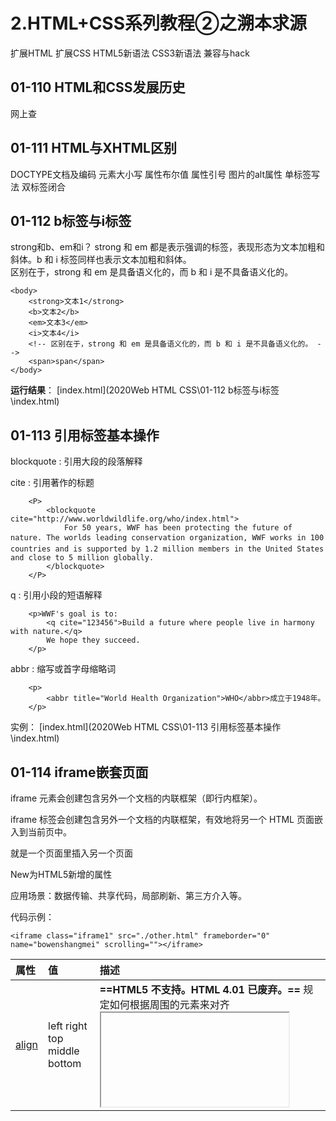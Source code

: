 # 2.HTML+CSS系列教程②之溯本求源

扩展HTML 扩展CSS HTML5新语法 CSS3新语法 兼容与hack



## 01-110 HTML和CSS发展历史

网上查



## 01-111 HTML与XHTML区别

DOCTYPE文档及编码
元素大小写 
属性布尔值
属性引号
图片的alt属性
单标签写法
双标签闭合



## 01-112 b标签与i标签

strong和b、em和i？
strong 和 em 都是表示强调的标签，表现形态为文本加粗和斜体。b 和 i 标签同样也表示文本加粗和斜体。	
区别在于，strong 和 em 是具备语义化的，而 b 和 i 是不具备语义化的。

```
<body>
    <strong>文本1</strong>
    <b>文本2</b>
    <em>文本3</em>
    <i>文本4</i>
    <!-- 区别在于，strong 和 em 是具备语义化的，而 b 和 i 是不具备语义化的。 -->
    <span>span</span>
</body>
```

**运行结果**： [index.html](2020Web HTML CSS\01-112 b标签与i标签\index.html) 





## 01-113 引用标签基本操作

blockquote  :  引用大段的段落解释

cite  :  引用著作的标题

```
    <P>
        <blockquote cite="http://www.worldwildlife.org/who/index.html">
            For 50 years, WWF has been protecting the future of nature. The worlds leading conservation organization, WWF works in 100 countries and is supported by 1.2 million members in the United States and close to 5 million globally.
        </blockquote>
    </P>
```



q  :  引用小段的短语解释

```
    <p>WWF's goal is to:
        <q cite="123456">Build a future where people live in harmony with nature.</q>
        We hope they succeed.
    </p>
```



abbr  :  缩写或首字母缩略词

```
    <p>
        <abbr title="World Health Organization">WHO</abbr>成立于1948年。
    </p>
```

实例： [index.html](2020Web HTML CSS\01-113 引用标签基本操作\index.html) 



## 01-114 iframe嵌套页面

iframe 元素会创建包含另外一个文档的内联框架（即行内框架）。

iframe 标签会创建包含另外一个文档的内联框架，有效地将另一个 HTML 页面嵌入到当前页中。 

就是一个页面里插入另一个页面

New为HTML5新增的属性	

应用场景：数据传输、共享代码，局部刷新、第三方介入等。

代码示例：

```
<iframe class="iframe1" src="./other.html" frameborder="0" name="bowenshangmei" scrolling=""></iframe>
```



| 属性                                                         | 值                                                           | 描述                                                         |
| :----------------------------------------------------------- | :----------------------------------------------------------- | :----------------------------------------------------------- |
| [align](https://www.w3cschool.cn/htmltags/att-iframe-align.html) | left right top middle bottom                                 | **==HTML5 不支持。HTML 4.01 已废弃。==** 规定如何根据周围的元素来对齐 <iframe>。 |
| [frameborder](https://www.w3cschool.cn/htmltags/att-iframe-frameborder.html) | 1 0                                                          | **==HTML5 不支持。==**规定是否显示 <iframe> 周围的边框。     |
| [height](https://www.w3cschool.cn/htmltags/att-iframe-height.html) | pixels                                                       | 规定 <iframe> 的高度。                                       |
| [longdesc](https://www.w3cschool.cn/htmltags/att-iframe-longdesc.html) | URL                                                          | **==HTML5 不支持。==**规定一个页面，该页面包含了有关 <iframe> 的较长描述。 |
| [marginheight](https://www.w3cschool.cn/htmltags/att-iframe-marginheight.html) | pixels                                                       | **==HTML5 不支持。==**规定 <iframe> 的顶部和底部的边距。     |
| [marginwidth](https://www.w3cschool.cn/htmltags/att-iframe-marginwidth.html) | pixels                                                       | **==HTML5 不支持。==**规定 <iframe> 的左侧和右侧的边距。     |
| [name](https://www.w3cschool.cn/htmltags/att-iframe-name.html) | name                                                         | 规定 <iframe> 的名称。                                       |
| [sandbox](https://www.w3cschool.cn/htmltags/att-iframe-sandbox.html)New | "" allow-forms allow-same-origin allow-scripts allow-top-navigation | 对 <iframe> 的内容定义一系列额外的限制。                     |
| [scrolling](https://www.w3cschool.cn/htmltags/att-iframe-scrolling.html) | yes no auto                                                  | **==HTML5 不支持。==**规定是否在 <iframe> 中显示滚动条。     |
| [seamless](https://www.w3cschool.cn/htmltags/att-iframe-seamless.html)New | seamless                                                     | 规定 <iframe> 看起来像是父文档中的一部分。                   |
| [src](https://www.w3cschool.cn/htmltags/att-iframe-src.html) | URL                                                          | 规定在 <iframe> 中显示的文档的 URL。                         |
| [srcdoc](https://www.w3cschool.cn/htmltags/att-iframe-srcdoc.html)New | HTML_code                                                    | 规定页面中的 HTML 内容显示在 <iframe> 中。                   |
| [width](https://www.w3cschool.cn/htmltags/att-iframe-width.html) | pixels                                                       | 规定 <iframe> 的宽度。                                       |

不设宽高，默认为300px*150px



实例： [iframe.html](2020Web HTML CSS\01-114 iframe嵌套页面\iframe.html)   [iframe1.html](2020Web HTML CSS\01-114 iframe嵌套页面\iframe1.html) 





## 01-115 br标签与wbr标签

br 标签表示换行操作，而 wbr 标签表示软换行操作。
提示：如果单词太长，或者您担心浏览器会在错误的位置换行，那么您可以使用  wbr  元素来添加 Word Break Opportunity（单词换行时机）

实例： [wbr.html](2020Web HTML CSS\01-115 br标签与wbr标签\wbr.html)  动一动浏览器宽度看看每段文本的不同之处





## 01-116 pre标签与code标签

**pre** 元素可定义预格式化的文本。被包围在 pre 元素中的文本通常会保留空格和换行符。而文本也会呈现为等宽字体。针对网页中的程序代码的显示效果。

**注意：**pre 元素是块级元素，但是只能包含文本或行内元素，任何块级元素（常见为可以导致段落断开的标签：例如title、p 和address 标签）都不能位于 pre 元素中。

在 HTML 4.01 中，"width" 属性已废弃，不可使用。 HTML5 不支持"width"属性。

**提示:** pre 标签的一个常见应用就是用来表示计算机的源代码。
**提示：**pre 标签与code标签结合起来使用，可以获得更加精确的语义。



**code** 标签的功能有：将文本变成等宽字体以及提示这段文本是源程序代码。一个短语标签，用来定义计算机代码文本。

**提示：**我们并不反对使用这个标签，但是如果您只是为了达到某种视觉效果而使用这个标签的话，我们建议您使用 CSS ，这样可能会取得更丰富的效果。

| 标签     | 描述                                                         |
| :------- | :----------------------------------------------------------- |
| <em>     | 呈现为被强调的文本。                                         |
| <strong> | 定义重要的文本。                                             |
| <dfn>    | 定义一个定义项目。                                           |
| <code>   | 定义计算机代码文本。                                         |
| <samp>   | 定义样本文本。                                               |
| <kbd>    | 定义键盘文本。它表示文本是从键盘上键入的。它经常用在与计算机相关的文档或手册中。 |
| <var>    | 定义变量。您可以将此标签与 <pre>及 <code> 标签配合使用。     |

```
    <p>这是一段代码</p>
    <pre>
        <code>
            &lt;!DOCTYPE html&gt;
            &lt;html lang="en">
            &lt;head>
                &lt;meta charset="UTF-8">
                &lt;meta name="viewport" content="width=device-width, initial-scale=1.0">
                &lt;title>Document&lt;/title>
                &lt;/head>
            &lt;body>
                hello world
            &lt;/body>
        </code>
    </pre>
```

**运行结果**： [index.html](2020Web HTML CSS\01-116 pre标签与code标签\index.html) 



## 01-117 map标签与area标签

 map  标签可以和 area 元素一起使用，以此来达到定义图像映射（可点击的链接区域）的目标。

标签定义及使用说明
map 标签用于客户端图像映射。图像映射指带有可点击区域的一幅图像。
map 中的 usemap 属性可引用 map  中的 id 或 name 属性（取决于浏览器），所以我们应同时向 map  添加 id 和 name 属性。
area 元素永远嵌套在 map 元素内部。area 元素可定义图像映射中的区域。
提示：要完成图像映射要用到三种标签：img 标签、map标签、area标签。

area属性：

| 属性                                                         | 值                                                           | 描述                                                         |
| :----------------------------------------------------------- | :----------------------------------------------------------- | :----------------------------------------------------------- |
| [alt](https://www.w3cschool.cn/htmltags/att-area-alt.html)   | text                                                         | 规定区域的替代文本。如果使用 href 属性，则该属性是必需的。   |
| [coords](https://www.w3cschool.cn/htmltags/att-area-coords.html) | coordinates                                                  | 规定区域的坐标。                                             |
| [href](https://www.w3cschool.cn/htmltags/att-area-href.html) | URL                                                          | 规定区域的目标 URL。                                         |
| [hreflang](https://www.w3cschool.cn/htmltags/att-area-hreflang.html)New | language_code                                                | 规定目标 URL 的语言。                                        |
| [media](https://www.w3cschool.cn/htmltags/att-area-media.html)New | media query                                                  | 规定目标 URL 是为何种媒介/设备优化的。默认：all。            |
| [nohref](https://www.w3cschool.cn/htmltags/att-area-nohref.html) | value                                                        | HTML5 不支持。 规定没有相关链接的区域。                      |
| [rel](https://www.w3cschool.cn/htmltags/att-area-rel.html)New | alternate author bookmark help license next nofollow noreferrer prefetch prev search tag | 规定当前文档与目标 URL 之间的关系。                          |
| [shape](https://www.w3cschool.cn/htmltags/att-area-shape.html) | default rect circle poly                                     | 规定区域的形状。                                             |
| [target](https://www.w3cschool.cn/htmltags/att-area-target.html) | _blank _parent _self _top framename                          | 规定在何处打开目标 URL。                                     |
| [type](https://www.w3cschool.cn/htmltags/att-area-type.html)New | MIME_type                                                    | 规定目标 URL 的 MIME 类型。 注：MIME = Multipurpose Internet Mail Extensions。 |



矩形：

```
    <img src="./img/star.jpg" alt="" usemap="#star">
    <map name="star">
        <area shape="rect" coords="175 70 380 200" href="https://www.taobao.com" alt="">
        <!-- rect为矩形 -->
    </map>
```

<a href=".\2020Web HTML CSS\01-117 map标签与area标签\rect-coords.png">矩形rect图像映射图示</a>

实例： [map area1.html](2020Web HTML CSS\01-117 map标签与area标签\map area1.html) 



正圆：

```
<img src="./img/star.jpg" alt="" usemap="#star">
    <map name="star">
        <area shape="circ" coords="300 162 100" href="https://www.taobao.com" alt="" target="_blank">
        <!-- circle为圆形 -->
    </map>
```

<a href=".\2020Web HTML CSS\01-117 map标签与area标签\circle-coords.png">正圆circle图像映射图示</a>

实例： [map area2.html](2020Web HTML CSS\01-117 map标签与area标签\map area2.html) 



多边形：

```
<img src="./img/star.jpg" alt="" usemap="#star">
    <map name="star">
        <area shape="poly" coords="176 2 210 91 304 100 232 156 256 250 176 197 97 249 120 157 45 97 141 92" href="https://www.taobao.com" alt="" target="_blank">
        <!-- poly为多边形 -->
    </map>
```

<a href=".\2020Web HTML CSS\01-117 map标签与area标签\poly-coords.png">多边形poly图像映射图示</a>

实例： [map area3.html](2020Web HTML CSS\01-117 map标签与area标签\map area3.html) 





## 01-118 embed标签与object标签

embed和object都表示能够嵌入一些多媒体，如flash动画、插件等。基本使用没有太多区别，主要是为了兼容不同的浏览器而已。包含对象，比如图像、音频、视频、Java applets、ActiveX、PDF 以及 Flash。

embed 标签是 HTML 5 中的新标签。

object 标签可以表示一个外部资源，可以将其视为一个映像、一个嵌套的浏览上下文，或者一个由插件处理的资源。

object 元素需要配合param 元素一起完成

**提示**：param标签定义用于对象的 run-time 设置。

**提示：**不要对图像使用 object 标签，请使用 img 标签代替。

```
<body>
    <embed src="./img/flash.swf" type="">
    <hr>
    <object>
        <param name="movie" value="./img/helloworld.swf">
    </object>
    <hr>
    <object data="./img/helloworld.swf" type=""></object>
</body>
```

**运行结果**： [ember object.html](2020Web HTML CSS\01-118 embed标签与object标签\ember object.html) 





## 01-119 video标签与audio标签

audio标签表示嵌入音频文件，video标签表示嵌入视频文件。默认控件是不显示的，可通过controls属性来显示控件。都属于HTML5的新标签。

为了能够支持多个备选文件的兼容支持，可以配合source标签。

| 属性                                                         | 值                 | 描述                                                        |
| :----------------------------------------------------------- | :----------------- | :---------------------------------------------------------- |
| [autoplay](https://www.w3cschool.cn/htmltags/att-audio-autoplay.html)New | autoplay           | 如果出现该属性，则音频在就绪后马上播放。                    |
| [controls](https://www.w3cschool.cn/htmltags/att-audio-controls.html)New | controls           | 如果出现该属性，则向用户显示音频控件（比如播放/暂停按钮）。 |
| [loop](https://www.w3cschool.cn/htmltags/att-audio-loop.html)New | loop               | 如果出现该属性，则每当音频结束时重新开始播放。              |
| [muted](https://www.w3cschool.cn/htmltags/att-audio-muted.html)New | muted              | 如果出现该属性，则音频输出为静音。                          |
| [preload](https://www.w3cschool.cn/htmltags/att-audio-preload.html)New | auto metadata none | 规定当网页加载时，音频是否默认被加载以及如何被加载。        |
| [src](https://www.w3cschool.cn/htmltags/att-audio-src.html)New | *URL*              | 规定音频文件的 URL。                                        |



| 属性                                                         | 值                 | 描述                                                         |
| :----------------------------------------------------------- | :----------------- | :----------------------------------------------------------- |
| [autoplay](https://www.w3cschool.cn/htmltags/att-video-autoplay.html)New | autoplay           | 如果出现该属性，则视频在就绪后马上播放。                     |
| [controls](https://www.w3cschool.cn/htmltags/att-video-controls.html)New | controls           | 如果出现该属性，则向用户显示控件，比如播放按钮。             |
| [height](https://www.w3cschool.cn/htmltags/att-video-height.html)New | *pixels*           | 设置视频播放器的高度。                                       |
| [loop](https://www.w3cschool.cn/htmltags/att-video-loop.html)New | loop               | 如果出现该属性，则当媒介文件完成播放后再次开始播放。         |
| [muted](https://www.w3cschool.cn/htmltags/att-video-muted.html)New | muted              | 如果出现该属性，视频的音频输出为静音。                       |
| [poster](https://www.w3cschool.cn/htmltags/att-video-poster.html)New | *URL*              | 规定视频正在下载时显示的图像，直到用户点击播放按钮。         |
| [preload](https://www.w3cschool.cn/htmltags/att-video-preload.html)New | auto metadata none | 如果出现该属性，则视频在页面加载时进行加载，并预备播放。如果使用 "autoplay"，则忽略该属性。 |
| [src](https://www.w3cschool.cn/htmltags/att-video-src.html)New | *URL*              | 要播放的视频的 URL。                                         |
| [width](https://www.w3cschool.cn/htmltags/att-video-width.html)New | *pixels*           | 设置视频播放器的宽度。                                       |



source标签为媒体元素（比如 video 和 audio）定义媒体资源。允许您规定两个视频/音频文件共浏览器根据它对媒体类型或者编解码器的支持进行选择。

代码示例:

```
<audio src="./img/johann_sebastian_bach_air.mp3" controls muted loop></audio>
```

```
<video src="./img/Intermission-Walk-in_512kb.mp4" controls muted>12341234</video>
```



以下为兼容性问题

```
<video controls>
        <source src="./img/Intermission-Walk-in.ogv\"></source>
</video>
```

```
    <div style="position: relative; height:250px; overflow: hidden;">
    
        <video style="min-width:100%; min-height:100%;" loop="" playsinline="true" webkit-playsinline="true" x-webkit-airplay="true" x5-video-player-fullscreen="false" x5-video-player-type="h5" id="introvideo" autoplay="">
                
                <source src="http://shimmer.neusoft.edu.cn/h/www/media/intro2016.mp4" type="video/mp4">
                
                <source src="http://shimmer.neusoft.edu.cn/h/www/media/intro2016.webm" type="video/webm">
                
        </video>
        
    </div>
```

实例： [video audio.html](2020Web HTML CSS\01-119 video标签与audio标签\video audio.html) 



## 01-120文字注解与文字方法

ruby 标签定义 ruby 注释（中文注音或字符）。
在东亚使用，显示的是东亚字符的发音。
将 ruby 标签与 rt>和 rp>标签一起使用：
ruby 元素由一个或多个需要解释/发音的字符和一个提供该信息的 rt>元素组成，还包括可选的 rp 元素，定义当浏览器不支持 "ruby" 元素时显示的内容。

```
    <ruby>
        汉 <rp>(</rp><rt>Hàn</rt><rp>)</rp>
        字 <rp>(</rp><rt>Zì</rt><rp>)</rp>
    </ruby>
    <p>以上来自w3cschool实例</p>
    <hr>
    <ruby>
        汉<rt>hàn</rt>
        字<rt>zì</rt>
    </ruby>
    <p>以上来自千锋实例</p>
```





bdo 标签可覆盖默认的文本方向。

标签定义及使用说明
bdo 指的是 bidi 覆盖（Bi-Directional Override）。
bdo 标签用来覆盖默认的文本方向。
bdo 标签必须配合 dir 属性使用。
bdo 标签有 ltr 和 rtl 两个属性值，分别表示：从左到右显示文本和从右到左显示文本。

```
    <p>该段落文字从左到右显示。</p>
    <p>
        <bdo dir="rtl">该段落文字从右到左显示。</bdo>
    </p> 
```



采用CSS：

```
        span{
            direction: rtl;
            unicode-bidi: bidi-override;
        }
        
        
     <p>
        里奥雷乌斯就是雄火龙。
        <span>里奥雷乌斯</span>就是雄火龙
    </p>
```

**运行结果**： [ruby rt与bdo.html](2020Web HTML CSS\01-120 文字注解与文字方法\ruby rt与bdo.html) 



## 01-121 link标签扩展学习

**定义和用法**
link 标签定义文档与外部资源的关系。
link 标签最常见的用途是链接样式表。

**HTML 与 XHTML 之间的差异**
在 HTML 中，<link> 标签没有结束标签。
在 XHTML 中，<link> 标签必须被正确地关闭。

代码示例：

```
<link rel="stylesheet" type="text/css" href="theme.css">	

添加网址标题栏前的小图标：
<link rel="icon" type="/image/x-icon" href="http://www.mobiletrain.org/favicon.ico">

DNS预解析：
<link rel="dns-prefetch" href="//static.360buyimg.com">
```

参考一下各大网站代码里的link标签



## 01-122 meta标签扩展学习

**定义和用法**
meta 元素可提供有关页面的元信息（meta-information），比如针对搜索引擎和更新频度的描述和关键词。
meta 标签位于文档的头部，不包含任何内容。<meta> 标签的属性定义了与文档相关联的名称/值对。

添加一些辅助信息。



代码示例：

```
<meta name="description" content="大连美团网精选大连美食餐厅,酒店预订,电影票,旅游景点,外卖订餐,大连团购信息,您可查询商家评价店铺信息。大连生活,下载美团官方APP ,吃喝玩乐1折起。">
       <meta name="keywords" content="大连美食,大连酒店,大连团购">
       <meta name="renderer" content="webkit">

       <meta http-equiv="X-UA-Compatible" content="ie=edge">
       <meta http-equiv="refresh" content="3" url="">
       <meta http-equiv="expires" content="Wed, 20 Jun 2019 22:33:00 GMT">  
```



各大网站都有meta标签，可查看了解了解



## 01-123 HTML5新语义化标签1-3

header : 页眉
footer : 页脚
main : 主体

hgroup : 标题组合

nav : 导航

代码示例：

```
    <header> <!-- 页眉 -->
        <hgroup> <!-- 标题组合 -->
            <h1>主标题</h1>
            <h2>副标题</h2>
        </hgroup>
        <nav> <!-- 导航 -->
            <ul>
                <li>首页</li>
                <li>论坛</li>
                <li>博客</li>
                <li>下载</li>
                <li>关于</li>
            </ul>
        </nav>
    </header> 
```



**注**：header、footer、main 在一个网页中只能出现一次。



article : 独立的内容
aside : 辅助信息的内容
section : 区域
figure : 描述图像或视频
figcaption : 描述图像或视频的标题部分

datalist : 选项列表
details / summary : 文档细节 / 文档标题
progress / meter : 定义进度条 / 定义度量范围
time : 定义日期或时间
mark : 带有记号的文本

```
<main> <!-- 主体 -->
	<article> <!-- 独立的内容 -->
		<section> <!-- 区域 -->
            <input type="text" list="elems">
            <datalist id="elems"> <!-- 选项列表 -->
            <option value="a"></option>
                .
                .
            <option value="f"></option>
            
            <details> <!-- 文档细节 -->
            	<summary> <!-- 文档标题 -->
                        HTML
                </summary>
                    <P>超文本标记语言</P>
                    <P>超文本标记语言</P>
            </details>
            
            <progress min="0" max="10" value="5"></progress> <!-- 定义进度条 -->
            
            <meter min="0" max="100" value="80" low="10" high="60"></meter> <!-- 定义度量范围 -->
            
            <p>
            	今天是<time title"1-1">元旦节</time>,放假啦。
            </p>
            <p>
            	今天是<mark>元旦节</mark>,放假啦。
            </p>
		</section>
		
		<section> <!-- 区域 -->
			<figure> <!-- 描述图像或视频 -->
				<img src="./img/youku.jpg" alt="">
			</figure>
        	<figcaption> <!-- 描述图像或视频的标题部分 -->
				新水果篮子❤️高甜
				<br>
				十二生肖恋上美少女！
			</figcaption>
        </section>
        
    </article>
    
    <aside> <!-- 辅助信息的内容 -->
        ...
	</aside>
</main>	
```

```
<footer>
	页脚
</footer>
```

实例： [index.html](2020Web HTML CSS\01-123 HTML5新语义化标签1-3\index.html) 



## 01-126 表格扩展学习

添加单线 : border-collapse : collapse

隐藏空单元 : empty-cells : hide

斜线分类 : border / rotate

```
        table .line{
            border-top: 50px solid tomato;
            border-left: 150px solid lightblue ;
            /* 上面两行代码为添加斜线 */
            position: relative;
            color: #fff;
        }
        table .line em{
            position: absolute;
            left: -50px;
            top: -50px;
            font-style: normal;
        }
        table .line span{
            position: absolute;
            left: -150px;
            top: -25px;
        }
        
        
<body>
	<table border="1">
        <caption>天气预报</caption>
        <colgroup>
            <col span="2" style="background-color: lightblue;">
            <col span="2" style="background-color:  tomato;">
            <!-- 上面两行为列分组 -->
        </colgroup>
        <tHead>
            <tr>
                <th colspan="2" >
                    <div class="line">
                        <em>详情</em>
                        <span>日期</span>
                    </div>
                </th>
                <th>天气情况</th>
                <th>出行情况</th>
            </tr>
        </tHead>
```



cogroup /  col：列分组

```
            <col span="2" style="background-color: lightblue;">
            <col span="2" style="background-color:  tomato;">
            <!-- 上面两行为列分组 -->
```

**运行结果**： [table.html](2020Web HTML CSS\01-126 表格扩展学习\table.html) 



## 01-127 表单扩展之美化控件

美化表单控件：   

1.label + :checked    

```
<style>
        label input{
            display: none;
        }
        label input:checked + div{
            background-position: 0 0;
        }
        label div{
            width: 28px;
            height: 28px;
            background: url(./img/checkbox.png) 0 -28px;
        }
    </style>
    
    <body>
    <label>
        <input type="checkbox">
        <div></div>
    </label>
	</body>
```

**运行结果**： [form1.html](2020Web HTML CSS\01-127 表单扩展之美化控件\form1.html)  点击黑框试效果



2.position + opacity

以下无采用position + opacity

```
    <style>
        label input{display: none;}
        label div{
            width: 86px;
            height: 34px;
            background: url(./img/upload.png) no-repeat;
        }
        label div:active{
            width: 86px;
            height: 34px;
            box-shadow: 2px 2px 5px gray;
        }
    </style>
</head>
<body>
    <label>
        <input type="file">
        <div></div>
    </label>
</body>
```

但是鼠标移入【上传】按钮无显示“未选择任何文件”

**运行结果**： [form2-1.html](2020Web HTML CSS\01-127 表单扩展之美化控件\form2-1.html) 



```
    <style>
        .upload{
            width: 86px;
            height: 34px;
            position: relative;
        }
        .upload div{
            width: 100%;
            height: 100%;
            background: url(./img/upload.png);
        }
        .upload input{
            width: 100%;
            height: 100%;
            position: absolute;
            left: 0;
            top: 0;
            opacity: 0; /* 透明度 */
        }
    </style>
</head>
<body>
    <div class="upload">
        <input type="file">
        <div></div>
    </div>
</body>
```

鼠标移入【上传】按钮能显示“未选择任何文件”

**运行结果**： [form2-2.html](2020Web HTML CSS\01-127 表单扩展之美化控件\form2-2.html) 



## 01-128 表单扩展之新input控件

新的input控件

<input type="以下新控件">

email  :  电子邮件地址输入框，如果输入后没带@会有提示框

url  :  网址输入框，如果漏http://或https://会出现格式不对的提示框

mber  :  数值输入框，字母键盘无法输入，而且有箭头键用来加减数字

range  :  滑动条

```
<input type="range" min="0" max="10" value="2">
```



date / month / week  :  日期控件

```
        <p><input type="date"></p>
        <p><input type="month"></p>
        <p><input type="week"></p>
```



search  :  搜索框，输入字符 框内右侧会显示叉号

```
<input type="search" placeholder="your keyword">
```



color  :  颜色控件

tel  :  电话号码输入框  ( 在移动端会默认调起数字键盘 )

time  :  时间控件

**注意：**以上控件在不同浏览器或不同版本 显示有所区别

实例： [form_new1.html](2020Web HTML CSS\01-128 表单扩展之新input控件\form_new1.html) 



### 总结

| 值                | 描述                                                         |
| :---------------- | :----------------------------------------------------------- |
| button            | 定义可点击的按钮（通常与 JavaScript 一起使用来启动脚本）。   |
| checkbox          | 定义复选框。                                                 |
| colorNew          | 定义拾色器。                                                 |
| dateNew           | 定义 date 控件（包括年、月、日，不包括时间）。               |
| datetimeNew       | 定义 date 和 time 控件（包括年、月、日、时、分、秒、几分之一秒，基于 UTC 时区）。 |
| datetime-localNew | 定义 date 和 time 控件（包括年、月、日、时、分、秒、几分之一秒，不带时区）。 |
| emailNew          | 定义用于 e-mail 地址的字段。                                 |
| file              | 定义文件选择字段和 "浏览..." 按钮，供文件上传。              |
| hidden            | 定义隐藏输入字段。                                           |
| image             | 定义图像作为提交按钮。                                       |
| monthNew          | 定义 month 和 year 控件（不带时区）。                        |
| numberNew         | 定义用于输入数字的字段。                                     |
| password          | 定义密码字段（字段中的字符会被遮蔽）。                       |
| radio             | 定义单选按钮。                                               |
| rangeNew          | 定义用于精确值不重要的输入数字的控件（比如 slider 控件）。   |
| reset             | 定义重置按钮（重置所有的表单值为默认值）。                   |
| searchNew         | 定义用于输入搜索字符串的文本字段。                           |
| submit            | 定义提交按钮。                                               |
| telNew            | 定义用于输入电话号码的字段。                                 |
| text              | 默认。定义一个单行的文本字段（默认宽度为 20 个字符）。       |
| timeNew           | 定义用于输入时间的控件（不带时区）。                         |
| urlNew            | 定义用于输入 URL 的字段。                                    |
| weekNew           | 定义 week 和 year 控件（不带时区）。                         |

参考链接：https://www.w3cschool.cn/htmltags/att-input-type.html



## 01-129 表单扩展之新属性

表单属性：
autocomplete  :  自动完成  默认 on  /  off

```
<input type="text" name="username" >
```

添加name="username"会出现下拉多个username的内容

```
<input type="text" name="username" autocomplete="off">
```

添加autocomplete="off"后不会出现。



autofocus  :  获取焦点

打开页面或刷新页面光标第一时间出现在有设autocomplete的框

```
        <input type="text" name="username" autocomplete="off" >
        <input type="text" name="username" autocomplete="off" autofocus>
        <input type="text" name="username" autocomplete="off">
        <input type="submit">
```



required  :  不能为空，空框提交会出现提示框

```
<input type="text" name="username" autocomplete="off" autofocus required>
```



pattern  :  正则验证

```
<input type="text" name="username" autocomplete="off" autofocus required pattern="[a-z]+">
```

\d 匹配一个数字0~9 

\d+表示1个或多个数字

[a-z]+ 26个字母里选1个或多个

输入提交后如不符合格式会出现提示

可参考链接：https://www.w3cschool.cn/rxoyts/或者其它手册

实例： [form_new2.html](2020Web HTML CSS\01-129 表单扩展之新属性\form_new2.html) 



## 01-130 表单扩展之数据传输

method  :  数据传输方式

```
<form action="./data.php" method="GET|POST">
```

| 值   | 描述                                                         |
| :--- | :----------------------------------------------------------- |
| get  | 默认。将表单数据（form-data）以名称/值对的形式附加到 URL 中：URL?name=value&name=value。 |
| post | 以 HTTP post 事务的形式发送表单数据（form-data）。           |

enctype  :  数据传输类型
name / value  :  数据的键值对

实例： [form_new3.html](2020Web HTML CSS\01-130 表单扩展之数据传输\form_new3.html) 



## 01-131 表单扩展之标签

fieldset  :  表单内元素分组 
legend  :  为fieldset元素定义标题

```
    <fieldset>
        <legend>登录</legend>
        <p>
            用户名：<input type="text">
        </p>
        <p>
            密码：<input type="pasword">
        </p>
    </fieldset>
```

**运行结果**： [form_new4-1.html](2020Web HTML CSS\01-131 表单扩展之标签\form_new4-1.html) 





optgroup  :  定义选项组

```
    <select name="" id="">
        <optgroup label="水果"></optgroup>
        <option value="">苹果</option>
        <option value="">香蕉</option>
        <option value="">雪梨</option>
        <option value="">猕猴桃</option>
        <optgroup label="蔬菜"></optgroup>
        <option value="">白菜</option>
        <option value="">黄瓜</option>
        <option value="">南瓜</option>
        <option value="">茄子</option>
    </select>
```

**运行结果**： [form_new4-2.html](2020Web HTML CSS\01-131 表单扩展之标签\form_new4-2.html) 





## 01-132 BFC规范

Formatting context(格式化上下文) 是 W3C CSS2.1 规范中的一个概念。它是页面中的一块渲染区域，并且有一套渲染规则，它决定了其子元素将如何定位，以及和其他元素的关系和相互作用。

BFC 即 Block Formatting Contexts (块级格式化上下文) ，它属于上述中的其中一种规范。具有 BFC 特性的元素可以看作是隔离了的独立容器，容器里面的元素不会在布局上影响到外面的元素，并且 BFC 具有普通容器所没有的一些特性。

触发BFC规范的元素，可以形成一个独立的容器。不受到外界的影响，从而解决一些布局问题。

触发BFC

浮动元素：float 除 none 以外的值
绝对定位元素：position (absolute、fixed) 
display 为 inline-block、table-cells、flex
overflow 除了 visible 以外的值 (hidden、auto、scroll)





解决margin叠加问题

```
    <style>
        .div1{
            width: 100px;
            height: 100px;
            background: tomato;
            margin-bottom: 30px;
        }
        .div2{
            width: 100px;
            height: 100px;
            background: lightblue;
            margin-top: 30px;
        }
    </style>
    
<body>
    <div class="div1"></div>
    <div class="div2"></div>
</body>
```

红块设置了margin-bottom 30px 蓝块设置了margin-top 30px，可是两块纵向距离却不是30px+30px=60px，而是选取最大的30px

**运行结果**： [BFC1.html](2020Web HTML CSS\01-132 BFC规范\BFC1.html) 





解决方法：

style部分添加

```
.box{
            overflow: hidden;/* 溢出隐藏 */
        }
```

```
<body>
    <div class="box">
        <div class="div1"></div>
    </div>
    <div class="box">
        <div class="div2"></div>
    </div>
</body>
```

 [BFC2.html](2020Web HTML CSS\01-132 BFC规范\BFC2.html) 

另一个方法：

```
.box{
            display: flex;
        }
```

 [BFC3.html](2020Web HTML CSS\01-132 BFC规范\BFC3.html) 

**运行结果**：两个块纵向距离为60px





解决margin传递问题

```
    <style>
        .div1{
            width: 200px;
            height: 200px;
            background: royalblue;
        }
        .div2{
            width: 100px;
            height: 100px;
            background: lightskyblue;
            margin-top: 50px;
        }
    </style>
</head>
<body>
    <div class="div1">
        <div class="div2"></div>
    </div>
</body>
```

本来想把小块在大块里向下移动50px，却连带大块也移下50px

解决方法：父元素添加overflow:hidden

或者父元素添加position:relative,子元素添加position absolute

**运行结果**： [BFC4.html](2020Web HTML CSS\01-132 BFC规范\BFC4.html) 



解决浮动问题

```
    <style>
        .div1{
            width: 200px;
            border: 1px gray solid;
        }
        .div2{
            width: 100px;
            height: 100px;
            background: royalblue;
            float: left;
        }
    </style>
    
<body>
    <div class="div1">
        <div class="div2"></div>
    </div>
</body>
```

无设高度的div1不能被已设float:left的div2撑满

解决方法：

1.父元素添加overflow:hidden

2.或者添加float:left

3.又或者添加display:inline-block

**运行结果**： [BFC5.html](2020Web HTML CSS\01-132 BFC规范\BFC5.html) 







解决覆盖问题

```
<style>
        .div1{
            width: 100px;
            height: 100px;
            background: lightseagreen;
            float: left;
        }
        .div2{
            height: 400px;
            background: seagreen;
        }
    </style>
    
    
<body>
    <div class="div1"></div>
    <div class="div2">Start by building basic shelter, then dig for ore and other resources. </div>
</body>
```

小绿块把大绿块覆盖了

**运行结果**：

解决方法：

给div2添加overflow:hidden

**运行结果**： [BFC6.html](2020Web HTML CSS\01-132 BFC规范\BFC6.html) 



## 01-134 浏览器内核与浏览器前缀

浏览器厂商以前就一直在实施CSS3，但它还未成为真正的标准。为此，当有一些CSS3样式语法还在波动的时候，他们提出了针对浏览器的前缀。

CSS3去兼容不同的浏览器，针对旧的浏览器做兼容，新浏览器基本不需要添加前缀。

| **浏览器**            | **内核** | **前缀** |
| --------------------- | -------- | -------- |
| **IE**                | Trident  | -ms-     |
| **Firefox**           | Gecko    | -moz-    |
| **Opera**             | Presto   | -o-      |
| **Chrome**            | Webkit   | -webkit- |
| **Safari**            | Webkit   | -webkit- |
| **Opera**、**Chrome** | Blink    |          |

```
    <style>
        div{
            width: 200px;height: 200px;background: tomato;
            -webkit-animation: 2s move;
        }

        @-webkit-keyframes move{
            0%{ opacity: 0;}
            100%{ opacity: 1;}
        }
    </style>
```

在前缀为-webkit-的浏览器（chrome safari等）打开或刷新会以2秒缓慢展现，但是在非-webkit-浏览器（如IE opera等)不会有这种动画展现

**运行结果** [vendor-prefixe.html](2020Web HTML CSS\01-134 浏览器内核与浏览器前缀\vendor-prefixe.html) 



## 01-135 transition过渡基础语法

transition-property  :  规定设置过渡效果的CSS属性的名称。
transition-duration  :  规定完成过渡效果需要多少秒或毫秒。
transition-delay  :  定义过渡效果何时开始。

代码示例：

```
        .box3{
            width: 100px;
            height: 100px;
            background: gold;
            transition-property: all;
            transition-duration: 2s;
            transition-delay: 2s; 
        }
        .box3:hover{
            width: 200px;
            height: 200px;
            background: goldenrod;
        }
```

鼠标移入不同颜色的方块试效果

实例： [transition.html](2020Web HTML CSS\01-135 transition过渡基础语法\transition.html) 

可缩写为

```
transition: all 2s 2s;
```





transition-timing-function  :  规定速度效果的速度曲线。

| 值                            | 描述                                                         |
| :---------------------------- | :----------------------------------------------------------- |
| linear                        | 规定以相同速度开始至结束的过渡效果（等于 cubic-bezier(0,0,1,1)）。 |
| ease                          | 规定慢速开始，然后变快，然后慢速结束的过渡效果（cubic-bezier(0.25,0.1,0.25,1)）。**默认** |
| ease-in                       | 规定以慢速开始的过渡效果（等于 cubic-bezier(0.42,0,1,1)）。  |
| ease-out                      | 规定以慢速结束的过渡效果（等于 cubic-bezier(0,0,0.58,1)）。  |
| ease-in-out                   | 规定以慢速开始和结束的过渡效果（等于 cubic-bezier(0.42,0,0.58,1)）。 |
| cubic-bezier(*n*,*n*,*n*,*n*) | 在 cubic-bezier 函数中定义自己的值。可能的值是 0 至 1 之间的数值。 |

<a href=".\2020Web HTML CSS\01-135 transition过渡基础语法\01.png">transition-timing-function属性图示</a>



<a href=".\2020Web HTML CSS\01-135 transition过渡基础语法\02.png">在线工具的cubic-bezier图示</a>

在线工具：https://cubic-bezier.com/



```
        div{
            width: 100px;
            height: 100px;
            background: tomato;
            transition-property: all;
            transition-duration: 1s;
            transition-delay: 0s;
            transition-timing-function: cubic-bezier(1,.2,.33,1.18);
        }
        div:hover{
            width: 300px;
            height: 300px;
        }
```

运动轨迹变化

**运行结果** [transition-timing-function.html](2020Web HTML CSS\01-135 transition过渡基础语法\transition-timing-function.html) 



**注**：不要加到hover上



## 01-136 transition实例之过渡导航

鼠标移入导航的过渡变化

练习： [transition-index.html](2020Web HTML CSS\01-136 transition实例之过渡导航\transition-index.html) 



练习列表边框收缩效果：

from:http://www.neusoft.edu.cn/

练习： [test.html](2020Web HTML CSS\01-136 transition实例之过渡导航\test.html) 





## 01-137 transform位移与缩放

transform变形

translate  :  位移

translateX()
translateY()
translateZ()   ( 3d )

```
    <style>
        .box1{
            width: 300px;
            height: 300px;
            border: 1px solid gray;
            margin: 30px auto;
        }
        .box2{
            width: 100px;
            height: 100px;
            background: tomato;
            transition: 1s;
        }
        .box1:hover .box2{
            background: skyblue;
            transform: translate(100px,20px);
        }
    </style>
```

translate可设负数，transform: translate(-100px,20px);但会跨出父元素边框

**运行结果**： [translate.html](2020Web HTML CSS\01-137 transform位移与缩放\translate.html) 



scale  :  缩放

scaleX()
scaleY()
scaleZ()   (3d)

值是一个比例值，正常大小就是1，会已当前元素中心点进行缩放

```
        .box1:hover .box2{
            background: skyblue;
            /* transform: translate(-100px,20px); */
            transform: scale(2);
        }
```

scale(2)相等于scale(2,2)

scale(2,.5)就是宽度变成两倍，高度变成一半

**运行结果**： [scale.html](2020Web HTML CSS\01-137 transform位移与缩放\scale.html) 





## 01-138 transform旋转与斜切

 rotate : 旋转 （ 旋转的值，单位是角度 deg ）

rotateX  (3d)
rotateY  (3d)
rotateZ  ( 和rotate是等级关系，那正值按顺时针旋转，负值按逆时针旋转 )

```
        .box1:hover .box2{
            background: skyblue;
            /* transform: translate(-100px,20px); */
            /* transform: scale(2,.5); */
            transform: rotate(45deg);
        }
```

正值为顺时针，负值为逆时针

```
transform: rotateZ(90deg);
```



若设置900deg，会旋转多次到900deg为止。



skew : 斜切
skewX : 单位也是角度，正值为顶部向左倾斜，负值为顶部向右倾斜。
skewY

```
transform: skew(45deg);
```

实例： [skew.html](2020Web HTML CSS\01-138 transform旋转与斜切\skew.html) 



## transform总结

| 值                                                           | 描述                                    |      |
| ------------------------------------------------------------ | --------------------------------------- | ---- |
| none                                                         | 定义不进行转换。                        |      |
| matrix(*n*,*n*,*n*,*n*,*n*,*n*)                              | 定义 2D 转换，使用六个值的矩阵。        |      |
| matrix3d(*n*,*n*,*n*,*n*,*n*,*n*,*n*,*n*,*n*,*n*,*n*,*n*,*n*,*n*,*n*,*n*) | 定义 3D 转换，使用 16 个值的 4x4 矩阵。 |      |
| translate(*x*,*y*)                                           | 定义 2D 转换。                          |      |
| translate3d(*x*,*y*,*z*)                                     | 定义 3D 转换。                          |      |
| translateX(*x*)                                              | 定义转换，只是用 X 轴的值。             |      |
| translateY(*y*)                                              | 定义转换，只是用 Y 轴的值。             |      |
| translateZ(*z*)                                              | 定义 3D 转换，只是用 Z 轴的值。         |      |
| scale(*x*[,*y*]?)                                            | 定义 2D 缩放转换。                      |      |
| scale3d(*x*,*y*,*z*)                                         | 定义 3D 缩放转换。                      |      |
| scaleX(*x*)                                                  | 通过设置 X 轴的值来定义缩放转换。       |      |
| scaleY(*y*)                                                  | 通过设置 Y 轴的值来定义缩放转换。       |      |
| scaleZ(*z*)                                                  | 通过设置 Z 轴的值来定义 3D 缩放转换。   |      |
| rotate(*angle*)                                              | 定义 2D 旋转，在参数中规定角度。        |      |
| rotate3d(*x*,*y*,*z*,*angle*)                                | 定义 3D 旋转。                          |      |
| rotateX(*angle*)                                             | 定义沿着 X 轴的 3D 旋转。               |      |
| rotateY(*angle*)                                             | 定义沿着 Y 轴的 3D 旋转。               |      |
| rotateZ(*angle*)                                             | 定义沿着 Z 轴的 3D 旋转。               |      |
| skew(*x-angle*,*y-angle*)                                    | 定义沿着 X 和 Y 轴的 2D 倾斜转换。      |      |
| skewX(*angle*)                                               | 定义沿着 X 轴的 2D 倾斜转换。           |      |
| skewY(*angle*)                                               | 定义沿着 Y 轴的 2D 倾斜转换。           |      |
| perspective(*n*)                                             | 为 3D 转换元素定义透视视图。            |      |

angle为角度，单位为deg

参考链接：https://www.w3cschool.cn/cssref/pr-transform.html



## 01-139 transform复合写法与注意点

transform的注意事项：

1.变形操作不会影响到其他元素。

实例： [transform1.html](2020Web HTML CSS\01-139 transform复合写法与注意点\transform1.html) 



2.变形操作只能添加给块元素，但是不能添加给内联元素。



3.复合写法，可以同时添加多个变形操作。
执行是有顺序的，先执行后面的操作，再执行前面的操作。
translate会受到 rotate、scale、skew的影响

```
    <style>
        .box1{
            width: 100px;
            height: 100px;
            background: lightskyblue;
        }
        .box2{
            width: 100px;
            height: 100px;
            background: lightskyblue;
            transform: translate(100px,0) scale(.5);
            /* 先执行缩放后位移 */
        }
        .box3{
            width: 100px;
            height: 100px;
            background: lightskyblue;
            transform: scale(.5) translate(100px,0) ;
             /* 先执行位移50px后缩放 */
        }
        .box4{
            width: 100px;
            height: 100px;
            background: lightskyblue;
            transform: scale(2) translate(100px,0) ;
            /* 先执行位移200px后缩放 */
        }
    </style>
    
    <body>
    <div class="box1">1</div>
    <div class="box2">2</div>
    <div class="box3">3</div>
    <div class="box3">4</div>
</body>
```

**运行结果**： [transform2.html](2020Web HTML CSS\01-139 transform复合写法与注意点\transform2.html) 

<a href=".\2020Web HTML CSS\01-139 transform复合写法与注意点\01.png">运动轨迹</a>



```
    <style>
        .box1{
            width: 100px;
            height: 100px;
            background: lightskyblue;
        }
        .box2{
            width: 100px;
            height: 100px;
            background: lightskyblue;
            transform: translate(100px,0) rotate(45deg);
        }
        .box3{
            width: 100px;
            height: 100px;
            background: lightskyblue;
            transform: rotate(45deg) translate(100px,0) ;
        }

    </style>
    
    <body>
    <div class="box1">1</div>
    <div class="box2">2</div>
    <div class="box3">3</div>
</body>
```

**运行结果**： [transform3.html](2020Web HTML CSS\01-139 transform复合写法与注意点\transform3.html) 

<a href=".\2020Web HTML CSS\01-139 transform复合写法与注意点\03.png">运动轨迹</a>



采用动图更为详细解释

box2和box3分别添加transition: 1s;，然后添加以下代码：

```
        .box1:hover ~ .box2{
            transform: translate(100px,0) rotate(45deg);
        }
        .box1:hover ~ .box3{
            transform: rotate(45deg) translate(100px,0) ;
        }
```

鼠标移刀1号蓝块可看运动轨迹

动图： [transform3 gif.html](2020Web HTML CSS\01-139 transform复合写法与注意点\transform3 gif.html) 





4.transform-origin : 基点的位置
x y z(3d)

```
    <style>
        .box1{
            width: 100px;
            height: 100px;
            background: tomato;
            transition: 1s;
        }
        .box1:hover{
            transform: rotate(180deg);
        }
    </style>

<body>
    <div class="box1">1</div>
    <div class="box2">2</div>
    <div class="box3">3</div>
</body>
```

以中心为基点旋转



如果给.box1元素添加transform-origin:0 0;

可试试transform-origin不同数值

实例： [transform4.html](2020Web HTML CSS\01-139 transform复合写法与注意点\transform4.html) 



## 01-140 斜切的导航

练习：

斜切的导航

```
    <style>
        *{margin: 0;padding: 0;}
        ul{
            list-style: none;
        }
        ul{
            width: 460px;
            margin: 50px auto;
            overflow: hidden;
        }
        ul li{
            float: left;
            width: 100px;
            height: 26px;
            line-height: 26px;
            color: #ffffff;
            text-align: center;
            background: royalblue;
            display: block;
            margin: 0 10px 0;
            transform: skew(-30deg);
            
        }
        ul li span{
            transform: skew(30deg);
            display: block;
        }
        ul li:first-child{
            padding-left: 10px;
            margin-left: -10px;
        }
        ul li:last-child{
            padding-right: 10px;
            margin-right: -10px;
        }
    </style>
</head>
<body>
    <ul>
        <li><span>首页</span></li>
        <li><span>游戏新闻</span></li>
        <li><span>种族职业</span></li>
        <li><span>天赋装备</span></li>
    </ul>
</body>
```

**运行结果**：[nav_skew.html](2020Web HTML CSS\01-140 斜切的导航\nav_skew.html) 



## 01-141 变形的列表

变形的列表（1）

参考： [07_变形的列表.html](2020Web HTML CSS\01-141 变形的列表\07_变形的列表.html) 

方法：采用overflow:hidden修剪掉框外的白框

练习： [index.html](2020Web HTML CSS\01-141 变形的列表\index.html) 



变形的列表（2）

参考： [demo.html](2020Web HTML CSS\01-141 变形的列表\demo.html) 

方法：

文本框设置高度0px和overflow:hidden达到隐藏效果，:hover{height:xxpx;}，达到鼠标移入能显现出来

背景颜色采用RGBA，A为透明度，这样文字不会被透明度所影响

练习： [test1.html](2020Web HTML CSS\01-141 变形的列表\test1.html) 



## 01-142 animation动画基础语法

animation-name : 设置动画的名字 (自定义的)

animation-duration : 动画的持续时间

animation-delay : 动画的延迟时间

animation-iteration-count : 动画的重复次数 ，默认值就是1 ，infinite无限次数



animation-timing-function : 动画的运动形式

| 值                            | 描述                                                        | 测试                                                         |
| :---------------------------- | :---------------------------------------------------------- | :----------------------------------------------------------- |
| linear                        | 动画从开始到结束具有相同的速度。                            | [测试](https://www.w3cschool.cn/statics/demosource/Playit/Playit2.html#linear) |
| ease                          | 动画有一个缓慢的开始，然后快，结束慢。                      | [测试](https://www.w3cschool.cn/statics/demosource/Playit/Playit2.html#ease) |
| ease-in                       | 动画有一个缓慢的开始。                                      | [测试](https://www.w3cschool.cn/statics/demosource/Playit/Playit2.html#ease-in) |
| ease-out                      | 动画结束缓慢。                                              | [测试](https://www.w3cschool.cn/statics/demosource/Playit/Playit2.html#ease-out) |
| ease-in-out                   | 动画具有缓慢的开始和慢的结束。                              | [测试](https://www.w3cschool.cn/statics/demosource/Playit/Playit2.html#ease-in-out) |
| cubic-bezier(*n*,*n*,*n*,*n*) | 在立方贝塞尔函数中定义速度函数。 可能的值是从0到1的数字值。 |                                                              |

代码示例：

```
        .box2{
            width: 100px;
            height: 100px;
            background: tomato;
            animation-name:myBox;
            animation-duration: 4s;
            animation-delay: 2s;
            animation-iteration-count: 2;
            animation-timing-function:ease;
        }
        
        @keyframes myBox{
            from{ transform: translate(0,0);}
            to{ transform: translate(200px,0);}
        }
```



可缩写为

```
        .box2{
            width: 100px;
            height: 100px;
            background: tomato;
            animation:myBox 4s 2s 2 ease
        }
```



**注：**

1.运动结束后，默认情况下会停留在起始位置。

2.@keyframes :  from -> 0%   ,  to ->  100%

```
        @keyframes myBox{
            from{ transform: translate(0,0);}
            to{ transform: translate(200px,0);}
        }
```

相等于

```
        @keyframes myBox{
            0%{ transform: translate(0,0);}
            100%{ transform: translate(200px,0);}
        }
```





```
        @keyframes myBox{
            0%{ transform: translate(0,0);}
            25%{ transform: translate(200px,0);}
            50%{ transform: translate(200px,200px);}
            75%{ transform: translate(0px,200px);}
        }
```

**运行结果**：

一个小红块环着内边缘移动

实例： [animation.html](2020Web HTML CSS\01-142 animation动画基础语法\animation.html) 



### 总结

| 值                                                           | 说明                                                         |
| :----------------------------------------------------------- | :----------------------------------------------------------- |
| *[animation-name](https://www.w3cschool.cn/cssref/css3-pr-animation-name.html)* | 指定要绑定到选择器的关键帧的名称                             |
| *[animation-duration](https://www.w3cschool.cn/cssref/css3-pr-animation-duration.html)* | 动画指定需要多少秒或毫秒完成                                 |
| *[animation-timing-function](https://www.w3cschool.cn/cssref/css3-pr-animation-timing-function.html)* | 设置动画将如何完成一个周期                                   |
| *[animation-delay](https://www.w3cschool.cn/cssref/css3-pr-animation-delay.html)* | 设置动画在启动前的延迟间隔。                                 |
| *[animation-iteration-count](https://www.w3cschool.cn/cssref/css3-pr-animation-iteration-count.html)* | 定义动画的播放次数。                                         |
| *[animation-direction](https://www.w3cschool.cn/cssref/css3-pr-animation-direction.html)* | 指定是否应该轮流反向播放动画。                               |
| *[animation-fill-mode](https://www.w3cschool.cn/cssref/css3-pr-animation-fill-mode.html)* | 规定当动画不播放时（当动画完成时，或当动画有一个延迟未开始播放时），要应用到元素的样式。 |
| *[animation-play-state](https://www.w3cschool.cn/cssref/css3-pr-animation-play-state.html)* | 指定动画是否正在运行或已暂停。                               |
| initial                                                      | 设置属性为其默认值。 [阅读关于 *initial*的介绍。](https://www.w3cschool.cn/cssref/css-initial.html) |
| inherit                                                      | 从父元素继承属性。 [阅读关于 *initinherital*的介绍。](https://www.w3cschool.cn/cssref/css-inherit.html) |





## 01-143 划入划出的小图标

参考： [09_划入划出的小图标.html](2020Web HTML CSS\01-143 划入划出的小图标\09_划入划出的小图标.html) 

translate位移设置，透明度

```
        ul li:hover img{
            animation-name: navList;
            animation-duration: .5s;
            animation-iteration-count: 1;
        }
        
        @keyframes navList {
            0%{ transform: translate(0,0);opacity: 1;}
            60%{ transform: translate(0,-50px);opacity: 0;}
            70%{ transform: translate(0,30px);}
            100%{ transform: translate(0,0px);}
        }
```

练习： [test.html](2020Web HTML CSS\01-143 划入划出的小图标\test.html) 



## 01-144loading加载动画

参考： [demo.html](2020Web HTML CSS\01-144loading加载动画\demo.html) 

上面的参考采用了display: flex; justify-content:space-between;代码

方法：圆角，无限重复次数，有规律的延时，结构伪类:nth-child，放大缩小过程

```
        #loading .circle:nth-child(1){animation-delay: 0s;}
        #loading .circle:nth-child(2){animation-delay: .12s;}
        #loading .circle:nth-child(3){animation-delay: .24s;}
        #loading .circle:nth-child(4){animation-delay: .36s;}
        #loading .circle:nth-child(5){animation-delay: .48s;}
        
        @keyframes Loading-circle{
            0%{ transform: scale(1);}
            50%{ transform: scale(1.8);}
            100%{ transform: scale(1);}
        }
```

练习： [loading.html](2020Web HTML CSS\01-144loading加载动画\loading.html) 



## 01-145 animation动画扩展语法

animation-fill-mode : 规定动画播放之前或之后，其动画效果是否可见。

none (默认值) : 在运动结束之后回到初始位置，在延迟的情况下，让0%在延迟后生效
backwards  :  在延迟的情况下，让0%在延迟前生效
forwards  :  在运动结束的之后，停到结束位置
both  :  backwards和forwards同时生效

实例： [animation-fill-mode.html](2020Web HTML CSS\01-145 animation动画扩展语法\animation-fill-mode.html) 



animation-direction：属性定义是否应该轮流反向播放动画。

alternate  :  一次正向(0% ~ 100%)，一次反向(100% ~ 0%)
reverse : 永远都是反向 , 从100%~0%
normal (默认值) : 永远都是正向 , 从0%~100%

实例： [animation-direction.html](2020Web HTML CSS\01-145 animation动画扩展语法\animation-direction.html) 



## 01-146 animate.css动画库

一款强大的预设css3动画库。

官网地址：https://daneden.github.io/animate.css/



基本使用：

animated : 基类(基础的样式，每个动画效果都需要加)

infinite : 动画的无限次数

引用写法：

1.本地连接：

```
<link rel="stylesheet" href="./css/animate.min.css">
```



2.连网连接

```
<link rel="stylesheet" href="https://cdnjs.cloudflare.com/ajax/libs/animate.css/4.0.0/animate.min.css"
  />
```



安装Animate.css之后，将该类animate__animated以及任何动画名称添加到元素中

不要忘记 animate__前缀！

代码示例：

```
<h1 class="animate__animated animate__bounce">An animated element</h1>
```

实例： [animate.html](2020Web HTML CSS\01-146 animate.css动画库\animate.html) 

详细指南可访问官方：https://animate.style/





## 01-147 3D基本语法及成像原理

**三维坐标**

<a href=".\2020Web HTML CSS\01-147 3D基本语法及成像原理\transform3d-01.png">如图所示</a>

向上为-Y，向下为+Y，向左为-X，向右为+X，向前为+Z，向后为-Z。



perspective : 离屏幕多远的距离去观察元素，值越大幅度越小，以像素计。



**3D操作**

rotateX() : 正值向上翻转

实例： [trnasform3D-rotateX.html](2020Web HTML CSS\01-147 3D基本语法及成像原理\trnasform3D-rotateX.html) 

在X轴上旋转



rotateY() : 正值向右翻转

实例： [trnasform3D-rotateY.html](2020Web HTML CSS\01-147 3D基本语法及成像原理\trnasform3D-rotateY.html) 

在y轴上旋转



translateZ() : 正值向前，负值向后

 [trnasform3D-translateZ.html](2020Web HTML CSS\01-147 3D基本语法及成像原理\trnasform3D-translateZ.html) 



backface-visibility : 背面隐藏

| 值      | 描述                    |
| ------- | ----------------------- |
| visible | 默认值。 背面是可见的。 |
| hidden  | 背面是不可见的。        |







## 01-148 实现3D立方体

transform-origin : x y z

```
 transform-origin: center center -50px;   （Z轴只能写数值，不能写单词）
```



transform-style : 3D空间
flat  (默认值2d)、preserve-3d   (3d，产生一个三维空间)

| 值          | 描述                       |
| ----------- | -------------------------- |
| flat        | 子元素将不保留其 3D 位置。 |
| preserve-3d | 子元素将保留其 3D 位置。   |





```
        .box ul li:nth-child(1){ background: tomato; left: 0; top: 0;}
        /* 原地不动 */

        .box ul li:nth-child(2){ background: brown; left: 100px; top: 0; 
        transform-origin: left; transform: rotateY(90deg);}
        /* 向右平移100px，transform-origin以第2块的左边线作为轴，然后向右翻转90度 */

        .box ul li:nth-child(3){ background: lightseagreen; left: -100px; top: 0;
        transform-origin: right; transform: rotateY(-90deg);}
        /* 向左平移100px，transform-origin以第3块的右边线作为轴，然后向左翻转90度 */
        
        .box ul li:nth-child(4){ background: seagreen; left: 0; top: -100px;
        transform-origin: bottom; transform: rotateX(90deg);}
        /* 向上平移100px,transform-origin以第4块的底线作为轴，向上翻转90度 */

        .box ul li:nth-child(5){ background: lightskyblue; left: 0; top: 100px;
        transform-origin: top; transform: rotateX(-90deg);}
        /* 向下平移100px,transform-origin以第4块的底线作为轴，向上翻转90度 */

        .box ul li:nth-child(6){ background: tomato; left: 0; top: 0;
        transform: translateZ(-100px) rotateY(180deg);
        /* 向后100px,然后中心点翻转180度 */
        }
        
        
    <div class="box">
        <ul>
            <li>1</li>
            <li>2</li>
            <li>3</li>
            <li>4</li>
            <li>5</li>
            <li>6</li>
        </ul>
    </div>
```

鼠标移入.box试效果

实例： [trnasform3D-scaleZ.html](2020Web HTML CSS\01-148 实现3D立方体\trnasform3D-scaleZ.html) 

练习： [test.html](2020Web HTML CSS\01-148 实现3D立方体\test.html) 



## 01-149 3D相关语法及扩展学习

perspective-origin : 景深-基点位置，观察元素的角度。

```
perspective-origin: left; 
/* 在左边看 */
```

或者

```
perspective-origin: bottom right;
/* 在右下角往里面看 */
```

```
perspective-origin: x-axis y-axis;
```

| 值       | 描述                                                         |
| -------- | ------------------------------------------------------------ |
| *x-axis* | 定义该视图在 x 轴上的位置。默认值：50%。可能的值：left center right length **% |
| *y-axis* | 定义该视图在 y 轴上的位置。默认值：50%。可能的值：top center bottom length **% |

实例： [perspective-origin.html](2020Web HTML CSS\01-149 3D相关语法及扩展学习\perspective-origin.html) 



scaleZ() : 立体元素的厚度

实例： [scaleZ.html](2020Web HTML CSS\01-149 3D相关语法及扩展学习\scaleZ.html) 



**3D写法**
scale3d() : 三个值 x y z
translate3d() : 三个值 x y z
rotate3d() : 四个值 0|1(x轴是否添加旋转角度)  0|1(y轴是否添加旋转角度)  0|1(z轴是否添加旋转角度)  deg；0为否，1为是。

```
opacity: .5;
/* 采用透明度可看角度 */
```

实例： [3D写法.html](2020Web HTML CSS\01-149 3D相关语法及扩展学习\3D写法.html) 



backface-visibility : 背面隐藏

| 值      | 描述                    |
| ------- | ----------------------- |
| visible | 默认值。 背面是可见的。 |
| hidden  | 背面是不可见的。        |

上面有个html 3D写法.html设置了透明，导致可看到背面

实例： [backface-visibility.html](2020Web HTML CSS\01-149 3D相关语法及扩展学习\backface-visibility.html) 



### transform总结

| 值                                                           | 描述                                    |      |
| ------------------------------------------------------------ | --------------------------------------- | ---- |
| none                                                         | 定义不进行转换。                        |      |
| matrix(*n*,*n*,*n*,*n*,*n*,*n*)                              | 定义 2D 转换，使用六个值的矩阵。        |      |
| matrix3d(*n*,*n*,*n*,*n*,*n*,*n*,*n*,*n*,*n*,*n*,*n*,*n*,*n*,*n*,*n*,*n*) | 定义 3D 转换，使用 16 个值的 4x4 矩阵。 |      |
| translate(*x*,*y*)                                           | 定义 2D 转换。                          |      |
| translate3d(*x*,*y*,*z*)                                     | 定义 3D 转换。                          |      |
| translateX(*x*)                                              | 定义转换，只是用 X 轴的值。             |      |
| translateY(*y*)                                              | 定义转换，只是用 Y 轴的值。             |      |
| translateZ(*z*)                                              | 定义 3D 转换，只是用 Z 轴的值。         |      |
| scale(*x*[,*y*]?)                                            | 定义 2D 缩放转换。                      |      |
| scale3d(*x*,*y*,*z*)                                         | 定义 3D 缩放转换。                      |      |
| scaleX(*x*)                                                  | 通过设置 X 轴的值来定义缩放转换。       |      |
| scaleY(*y*)                                                  | 通过设置 Y 轴的值来定义缩放转换。       |      |
| scaleZ(*z*)                                                  | 通过设置 Z 轴的值来定义 3D 缩放转换。   |      |
| rotate(*angle*)                                              | 定义 2D 旋转，在参数中规定角度。        |      |
| rotate3d(*x*,*y*,*z*,*angle*)                                | 定义 3D 旋转。                          |      |
| rotateX(*angle*)                                             | 定义沿着 X 轴的 3D 旋转。               |      |
| rotateY(*angle*)                                             | 定义沿着 Y 轴的 3D 旋转。               |      |
| rotateZ(*angle*)                                             | 定义沿着 Z 轴的 3D 旋转。               |      |
| skew(*x-angle*,*y-angle*)                                    | 定义沿着 X 和 Y 轴的 2D 倾斜转换。      |      |
| skewX(*angle*)                                               | 定义沿着 X 轴的 2D 倾斜转换。           |      |
| skewY(*angle*)                                               | 定义沿着 Y 轴的 2D 倾斜转换。           |      |
| perspective(*n*)                                             | 为 3D 转换元素定义透视视图。            |      |

angle为角度，单位为deg

参考链接：https://www.w3cschool.cn/cssref/pr-transform.html



练习

四棱锥： [四棱锥quadrangular pyramid-test.html](2020Web HTML CSS\01-149 3D相关语法及扩展学习\四棱锥quadrangular pyramid-test.html) 

3D轮播图： [slicebox-3dImageSlider.html](2020Web HTML CSS\01-149 3D相关语法及扩展学习\slicebox-3dImageSlider.html) 



## 01-150 3D效果之旋转木马

参考： [16_3D旋转木马效果.html](2020Web HTML CSS\01-150 3D效果之旋转木马\16_3D旋转木马效果.html) 

方法：transform-style  transform-origin

练习： [3Dcarousel.html](2020Web HTML CSS\01-150 3D效果之旋转木马\3Dcarousel.html) 



## 01-151 3D效果之翻转图片

参考： [17_3D图片翻转效果.html](2020Web HTML CSS\01-151 3D效果之翻转图片\17_3D图片翻转效果.html) 

方法：正反面两张图都上transform，鼠标移入时:hover都设两张图

练习： [test01-151.html](2020Web HTML CSS\01-151 3D效果之翻转图片\test01-151.html) 

错误示范： [test01-151错误示范.html](2020Web HTML CSS\01-151 3D效果之翻转图片\test01-151错误示范.html) 鼠标移入时有稍微翻转不平滑



翻书效果： [翻书.html](2020Web HTML CSS\01-151 3D效果之翻转图片\翻书.html) 

上面采用animation动画

自己练习： [test翻书.html](2020Web HTML CSS\01-151 3D效果之翻转图片\test翻书.html)  非动画



## 01-152 背景尺寸 位置 裁切等

backgrouns-size:背景图的尺寸大小

| 值         | 描述                                                         |
| :--------- | :----------------------------------------------------------- |
| length     | 设置背景图片高度和宽度。第一个值设置宽度，第二个值设置的高度。如果只给出一个值，第二个是设置为"auto(自动)" |
| percentage | 将计算相对于背景定位区域的百分比。第一个值设置宽度，第二个值设置的高度。如果只给出一个值，第二个是设置为"auto(自动)" |
| cover      | 此时会保持图像的纵横比并将图像缩放成将完全覆盖背景定位区域的最小大小。 |
| contain    | 此时会保持图像的纵横比并将图像缩放成将适合背景定位区域的最大大小。 |

实例： [background-size.html](2020Web HTML CSS\01-152 背景尺寸 位置 裁切等\background-size.html) 



background-origin : 背景图的填充位置

**注意**:如果背景图像background-attachment是"固定"(flex)，这个属性没有任何效果。

| 值          | 描述                          |
| ----------- | ----------------------------- |
| padding-box | 背景图像填充框的相对位置 默认 |
| border-box  | 背景图像边界框的相对位置      |
| content-box | 背景图像的相对位置的内容框    |

实例： [background-origin.html](2020Web HTML CSS\01-152 背景尺寸 位置 裁切等\background-origin.html) 



background-clip属性指定背景绘制区域。

| 值          | 说明                                             |
| ----------- | ------------------------------------------------ |
| border-box  | 默认值。背景绘制在边框方框内（剪切成边框方框）。 |
| padding-box | 背景绘制在衬距方框内（剪切成衬距方框）。         |
| content-box | 背景绘制在内容方框内（剪切成内容方框）。         |

实例： [background-clip.html](2020Web HTML CSS\01-152 背景尺寸 位置 裁切等\background-clip.html) 



缩写法

```
background:url() contgent-box padding-box
```

**注**：复合样式的时候，第一个是位置，第二个是裁切





## 01-153 线性渐变与径向渐变

CSS3 线性渐变 linear-gradient

创建一个线性渐变，必须至少定义两种颜色结点。颜色结点即您想要呈现平稳过渡的颜色。同时，也可以设置一个起点和一个方向（或一个角度）。

 linear-gradient是值，需要添加到background-image属性上

**语法**：

```
background: linear-gradient(direction, color-stop1,  color-stop2, ...);
```



direction为方向，默认是从上到下

```
        .box1{
            background-image: linear-gradient(tomato,lightskyblue);
            /* 默认从上到下 */
        }
        .box2{
            background-image: linear-gradient(tomato,lightskyblue,lightseagreen);
            /* 三种颜色  */
        }
        .box3{
            background-image: linear-gradient(to top, tomato,lightskyblue);
            /* 从下到上 */
        }
```

实例： [linear-gradient.html](2020Web HTML CSS\01-153 线性渐变与径向渐变\linear-gradient.html) 



对角angle

**注**：渐变的0度是在页面在下边，正值会按照顺时针旋转，负值按逆时针旋转。

```
background-image: linear-gradient(45deg, tomato,lightskyblue);
```

实例： [linear-gradient-angle.html](2020Web HTML CSS\01-153 线性渐变与径向渐变\linear-gradient-angle.html) 

<a href=".\2020Web HTML CSS\01-153 线性渐变与径向渐变\01-153-01.png">度数图示</a>



百分比percentage

在范围内多少百分比为中心轴

<a href=".\2020Web HTML CSS\01-153 线性渐变与径向渐变\01-153-02.png">百分比图示</a>

```
background-image: linear-gradient(tomato 15%,lightskyblue 35%);
```

```
background-image: linear-gradient(45deg, tomato 20%,lightskyblue 40%);
```

如果设两种颜色且各50%，无出现渐变效果

实例： [linear-gradient-percentage.html](2020Web HTML CSS\01-153 线性渐变与径向渐变\linear-gradient-percentage.html) 



CSS3渐变可以支持透明度 Transparency

```
background: linear-gradient(to right, rgba(255,0,0,0), rgba(255,0,0,1));
```

实例： [linear-gradient-transparency.html](2020Web HTML CSS\01-153 线性渐变与径向渐变\linear-gradient-transparency.html) 



重复的线性渐变

repeating-linear-gradient() 函数用于重复线性渐变：

```
background-image: repeating-linear-gradient(tomato,lightskyblue 10%,lightseagreen 10%);
```

实例： [repeating-linear-gradient.html](2020Web HTML CSS\01-153 线性渐变与径向渐变\repeating-linear-gradient.html) 







CSS3 径向渐变 radial-gradient 

**语法**：

```
background: radial-gradient(center, shape size, start-color, ..., last-color);   
```

百分比值方法同上面的线性渐变一样

重复的方法同上面的一样



设置形状

shape 参数定义了形状。它可以是值 circle 或 ellipse。其中，circle 表示圆形，ellipse 表示椭圆形。默认值是 ellipse。



不同尺寸大小关键字的使用

size 参数定义了渐变的大小。它可以是以下四个值：
closest-side
farthest-side
closest-corner
farthest-corner

具体的网上查：https://www.w3cschool.cn/css3/oj26bfli.html



径向渐变实例： [radial-gradient.html](2020Web HTML CSS\01-153 线性渐变与径向渐变\radial-gradient.html) 





## 01-154 渐变的加载进度条

参考： [20_渐变的进度条.html](2020Web HTML CSS\01-154 渐变的加载进度条\20_渐变的进度条.html) 

方法：

1.45度或to right top

2.红25蓝25 蓝50红50 红75蓝75

3.background-size1个数值为width的十分之一

4.动画名 持续时间 重复次数 运动形式

练习：

 [text.html](2020Web HTML CSS\01-154 渐变的加载进度条\text.html) 

 [发廊.html](2020Web HTML CSS\01-154 渐变的加载进度条\发廊.html) 白蓝红比例为2:1:1 采用animation方法



鼠标划过渐变光斑

参考： [一道光.html](2020Web HTML CSS\01-154 渐变的加载进度条\一道光.html) 

方法：

父元素设overflow:hidden，两个子元素，一个图片，另一个一道光；

一道光-60度，渐变采用rgba；

练习： [test1.html](2020Web HTML CSS\01-154 渐变的加载进度条\test1.html) 





## 01-155 @font-face字体图标

font-face是CSS3中的一个模块，他主要是把自己定义的Web字体嵌入到你的网页中。

**好处**：
1.可以非常方便的改变大小和颜色
2.放大后不会失真
3.减少请求次数和提高加载速度
4.简化网页布局
5.减少设计师和前端工程师的工作量
6.可使用计算机没有提供的字体



例：www.taobao.com

右键 购物车 检查 查控制台

<a href=".\2020Web HTML CSS\01-155 @font-face字体图标\01-155-01.png">淘宝网的购物车默认大小</a>

<a href=".\2020Web HTML CSS\01-155 @font-face字体图标\01-155-02.png">淘宝网的购物车默认大小 控制台数值</a>



添加字体大小：

<a href=".\2020Web HTML CSS\01-155 @font-face字体图标\01-155-03.png">添加修改大小</a>

<a href=".\2020Web HTML CSS\01-155 @font-face字体图标\01-155-04.png">不止字体，连购物车图标大小也变化</a>

颜色也可以变化



使用：@font-face语法

```
<style>
        @font-face{
            font-family:iconfont;
            src:url(//at.alicdn.com/t/font_403341_n8tj33yn5peng66r.eot);
            src:url(//at.alicdn.com/t/font_403341_n8tj33yn5peng66r.eot?#iefix) format('embedded-opentype'),url(//at.alicdn.com/t/font_403341_n8tj33yn5peng66r.woff) format('woff'),url(//at.alicdn.com/t/font_403341_n8tj33yn5peng66r.ttf) format('truetype'),url(//at.alicdn.com/t/font_403341_n8tj33yn5peng66r.svg#iconfont) format('svg')
        }
</style>
```

像.woff等文件都是做兼容平台处理的, mac、linux等。



代码示例：

```
    <style>
        @font-face{
            font-family:hello;
            src:url(https://at.alicdn.com/t/font_1401963178_8135476.eot);
            src:url(https://at.alicdn.com/t/font_1401963178_8135476.eot?#iefix) format('embedded-opentype'),
            url(https://at.alicdn.com/t/font_1401963178_8135476.woff) format('woff'),
            url(https://at.alicdn.com/t/font_1401963178_8135476.ttf) format('truetype'),
            url(https://at.alicdn.com/t/font_1401963178_8135476.svg#iconfont) format('svg')
        }
        div{
            font-family: hello;
        }
        span{
            font-family: hello;
            font-size: 30px;
            color: tomato;
        }
        .gouwuche::after{
            content: "󰅈";
            color: lightseagreen;
        }
    </style>
```

󰅈在hello字体里是购物车的图标

能改变颜色大小等，伪类:before或:after等的content: "󰅈";也有效

实例： [@font-face 字体图标.html](2020Web HTML CSS\01-155 @font-face字体图标\@font-face 字体图标.html) 











## 01-156 iconfont矢量图标库

阿里巴巴矢量图标库：
https://www.iconfont.cn : 提供了大量免费的字体图标。

从阿里巴巴矢量图标库随便挑下载后解压<a href=".\2020Web HTML CSS\01-156 iconfont矢量图标库\download.zip">安装包</a>

解压后里面有html文件，打开可看说明。选后缀名为css、eot、svg、ttf、woff、woff2、js几个文件放到css文件夹里。具体说明可查看已下载的说明html文件

可调大小，用font-size

  [demo_index.html](2020Web HTML CSS\01-156 iconfont矢量图标库\下载来的iconfont\demo_index.html) 



实例：

 [iconfont单色.html](2020Web HTML CSS\01-156 iconfont矢量图标库\iconfont单色.html) 

 [iconfont多色.html](2020Web HTML CSS\01-156 iconfont矢量图标库\iconfont多色.html) 单色的调大小在css里，多色的在<style>...</style>里设数值



## 01-157 自定义字体图标

自定义字体图标
https://icomoon.io/app : 在线生成字体图标。

按下左上角的【Import Icons】按钮，选择SVG文件上传，然后在右下区域，里面设置一下，然后按下【Download】按钮下载并解压；

选择fonts文件夹和style.css放到css文件夹里，在html文件里引入，然后弄代码

```
<div class="icon-yuan"></div>
```

style.css里添加font-size调大小和调色

实例： [iconfont.html](2020Web HTML CSS\01-157 自定义字体图标\iconfont.html) 



参考网上各大网站，切换移动端里面有不少采用iconfont图标





## 01-158 text-shadow文字阴影

**语法**

```
text-shadow: h-shadow v-shadow blur color;
```

blur为可选，color也可选

代码示例：

```
    <style>
        .text1{
            font-size: 50px;
            color: tomato;
            text-shadow: 10px 10px 10px brown;
        }
    </style>
</head>
<body>
    <div class="text1">Hello CSS3</div>
</body>
```

多阴影

```
text-shadow: 10px 10px 10px seagreen,-10px -10px 10px gray;
```

示例：  [test-shadow01.html](2020Web HTML CSS\01-158 text-shadow文字阴影\test-shadow01.html) 



## 01-159 box-shadow盒子阴影

向框添加一个或多个阴影。

**语法**

```
box-shadow: h-shadow v-shadow blur spread color inset;
```

| 值         | 描述                                     | 测试                                                         |
| ---------- | ---------------------------------------- | ------------------------------------------------------------ |
| *h-shadow* | 必需。水平阴影的位置。允许负值。         | [测试](https://www.w3cschool.cn/statics/demosource/css-box-shadow.html) |
| *v-shadow* | 必需。垂直阴影的位置。允许负值。         | [测试](https://www.w3cschool.cn/statics/demosource/css-box-shadow.html) |
| *blur*     | 可选。模糊距离。                         | [测试](https://www.w3cschool.cn/statics/demosource/css-box-shadow.html) |
| *spread*   | 可选。阴影的尺寸。                       | [测试](https://www.w3cschool.cn/statics/demosource/css-box-shadow.html) |
| *color*    | 可选。阴影的颜色。请参阅 CSS 颜色值。    | [测试](https://www.w3cschool.cn/statics/demosource/css-box-shadow.html) |
| inset      | 可选。将外部阴影 (outset) 改为内部阴影。 | [测试](https://www.w3cschool.cn/statics/demosource/css-box-shadow.html) |

可多阴影

inset外部阴影改为内部阴影

outset取消阴影

**注**：盒子阴影的默认样色是黑色。
**注**：默认就是外阴影，如果设置outset不起作用，可选的值只有inset表示内阴影。

代码示例：

```
        .box3{
            width: 300px;
            height: 200px;
            background: lightseagreen;
            margin: 20px;
            box-shadow: 10px 10px 10px 20px seagreen;
        }
```

实例： [box-shadow01.html](2020Web HTML CSS\01-159 box-shadow盒子阴影\box-shadow01.html) 





## 01-160 小米官网盒子阴影效果

参考： [03_小米官网浮动效果.html](2020Web HTML CSS\01-160 小米官网盒子阴影效果\03_小米官网浮动效果.html) 

方法：

cursor、position:relative、top、transition持续时间、:hover{-3px;设阴影数值}

练习： [testMI.html](2020Web HTML CSS\01-160 小米官网盒子阴影效果\testMI.html) 





## 01-161 mask遮罩效果

url repeat x y w h 多遮罩

参考：https://www.17sucai.com/pins/demo-show?id=29701

代码示例：

```
    <style>
        .box1{
            width: 300px;
            height: 300px;
            border: 1px solid black;
            background: url(./img/girl.jpg);
            -webkit-mask: url(./img/love.png) no-repeat 100px 100px / 100px 100px;
            transition: 2s;
        }
    </style>
```

或

```
-webkit-mask: url(./img/car.png) no-repeat center center / 200px 200px;
```

**注**：mask还没标准化，所以还要添加浏览器前缀

直接打开html无效果，从VSCODE用Open In Deaufult Browser打开也无效果；

只能从VSCODE用Open with Live Server打开才有效果，如图<a href=".\2020Web HTML CSS\01-161 mask遮罩效果\01-161-01.png">效果图</a>

**注**：默认是x、y都平铺。

实例：

 [mask.html](2020Web HTML CSS\01-161 mask遮罩效果\mask.html) 

 [mask01.html](2020Web HTML CSS\01-161 mask遮罩效果\mask01.html) 





## 01-162 box-reflect倒影与scale负值

box-reflect倒影

**语法**

box-reflect：none |  direction   offset  mask-box-image

**取值**

none:无倒影



*direction*

above：指定倒影在对象的上边
below：指定倒影在对象的下边
left：指定倒影在对象的左边
right：指定倒影在对象的右边



*offset*

length：用长度值来定义倒影与对象之间的间隔。可以为负值
percentage：用百分比来定义倒影与对象之间的间隔。可以为负值



*mask-box-image*

none：无遮罩图像
url：使用绝对或相对地址指定遮罩图像。
linear-gradient：使用线性渐变创建遮罩图像。
radial-gradient：使用径向(放射性)渐变创建遮罩图像。
repeating-linear-gradient：使用重复的线性渐变创建背遮罩像。
repeating-radial-gradient：使用重复的径向(放射性)渐变创建遮罩图像。

**注**：渐变不支持颜色渐变，只对透明度渐变



代码示例：

```
        .box4{
            width: 300px;
            height: 300px;
            margin-left: 100px;
            background: url(./img/girl.jpg);
            -webkit-box-reflect: 
            right 10px 
            linear-gradient(to right ,rgba(255,255,255,0) 50%,rgba(255,255,255,1))
        }
```



扩展：利用scale为-1实现翻转。



实例： [box-reflect01.html](2020Web HTML CSS\01-162 box-reflect倒影与scale负值\box-reflect01.html) 





## 01-163 blur模糊与calc计算

filter : blur() 模糊程度

代码示例：

```
        .box1{
            width: 400px;
            height: 225px;
            background: url(./img/mhw-little01.png) no-repeat;
            filter: blur(2px);
        }
```

实例：  [filter blur().html](2020Web HTML CSS\01-163 blur模糊与calc计算\filter blur().html) 



calc四则运算

代码示例：

```
 width: calc(100% + 100px);
```

实例： [calc.html](2020Web HTML CSS\01-163 blur模糊与calc计算\calc.html) 



## 01-164 column分栏布局

column-count : 分栏的个数
column-width : 分栏的宽度 
column-gap : 分栏的间距
column-rule : 分栏的边线
column-span : 合并分栏

**注**：column-width和column-count不要一起去设置。

代码示例：

```
        .box4{
            width: 600px;
            height: 400px;
            border: 2px solid gray;
            margin: 20px auto;
            column-width: 100px;
            column-gap: 40px;
            column-rule:2px brown dashed;
        }
        .box4 h2{column-span: all;text-align: center;}
```

实例： [column.html](2020Web HTML CSS\01-164 column分栏布局\column.html) 



## 01-165 伪元素概念与意义

伪类与伪元素

在CSS2.1中对伪类和伪元素的区别比较模糊。CSS3中对这两个概念做了相对较清晰地解释，并且在语法上也做了很明显的区分。
CSS3中规定伪类由一个冒号开始，然后为伪类的名称；伪元素由两个冒泡开始，然后为伪元素的名称。



伪类本质上是为了弥补常规CSS选择器的不足，以便获取到更多信息。通常表示获取不存在与DOM树中的信息，或获取不能被常规CSS选择器获取的信息。

 : hover
 : focus
 : empty
…



伪元素本质上是创建了一个有内容的虚拟容器。这个容器不包含任何DOM元素，但是可以包含内容。另外，开发者还可以为伪元素定制样式。

:: selection
:: first-line   /    first-letter
:: before     /     after 
…

实例： [column.html](2020Web HTML CSS\01-164 column分栏布局\column.html) 



## 01-166 hack概念与CSS属性前缀法

CSS Hack用来解决浏览器的兼容性问题，为不同版本的浏览器定制编写不同的CSS效果，使用每个浏览器单独识别的样式代码，控制浏览器的显示样式。

Hack分类

1.CSS属性前缀法

| **前缀标识** | **兼容浏览器**       |
| ------------ | -------------------- |
| **_**        | IE6                  |
| +、*         | IE6、IE7             |
| \9           | IE6、IE7、IE8、IE9   |
| \0           | IE8、IE9、IE10、IE11 |

代码示例：

```
    <style>
        .box{
            width: 200px;height: 200px;
            background: tomato;    
            /* IE6 */
            _background:skyblue;
            /* IE6 7 */
            /* +background: skyblue; */
            /* IE6~9 */
            /* background:skyblue\9; */
            /* IE8~11 */
            /* background:skyblue\0; */
        }
    </style>
```

用chrome打开则是红块，如果用IE6打开则是蓝块



3.IE条件注释法



## 01-167 选择器前缀法与IE条件注释法

选择器前缀法是针对一些页面表现不一致或者需要特殊对待的浏览器，在CSS选择器前加上一些只有某些特定浏览器才能识别的前缀进行hack。

2.选择器前缀法

| **前缀标识** | **兼容浏览器**      |
| ------------ | ------------------- |
| *html        | IE6                 |
| *+html       | IE7                 |
| :root        | IE9以上及现代浏览器 |

代码示例：

```
*html div{...}
```

```
*+html div{...}
```

```
:root div{...}
```



实例： [hack02.html](2020Web HTML CSS\01-167 选择器前缀法与IE条件注释法\hack02.html) 用IE打开则是红块 其他就是蓝块





3.IE条件注释法

这种方式是IE浏览器专有的Hack方式，微软官方推荐使用的hack方式。

| **前缀标识**                    | **兼容浏览器** |
| ------------------------------- | -------------- |
| <!--[if IE]>…<![endif]-->       | IE             |
| <!--[if IE 7]>…<![endif]-->     | IE7            |
| <!--[if lte IE 7]>…<![endif]--> | IE7以下        |
| <!--[if ! IE 7]>…<![endif]-->   | 非IE7          |

IE10以上已经不支持注释法

代码示例：

```
<body>
    <!--[if IE]>
    <div class="box">用IE打开就能显示出来，但是IE10以上不支持</div>
    <![endif]-->
</body>
```

实例： [hack03.html](2020Web HTML CSS\01-167 选择器前缀法与IE条件注释法\hack03.html) 



## 01-168 IE低版本常见BUG

由于旧浏览器在设计上有很多缺陷，导致一些BUG的产生，所以针对这些问题需要做出兼容处理。

常见兼容问题

1. 透明度
2. 双边距
3. 最小高度
4. 图片边框

具体的网上搜索

实例： [10_IE常见BUG.html](2020Web HTML CSS\01-168 IE低版本常见BUG\10_IE常见BUG.html) 里面注释有具体说明



## 01-169 渐进增强与优雅降级

渐进增强 ：针对低版本浏览器进行构建页面，保证最基本的功能，然后再针对高级浏览器进行效果、交互等改进和追加功能达到更好的用户体验。

例如：IE6 7->IE11->CHROME->...



优雅降级 ：一开始就构建完整的功能，然后再针对低版本浏览器进行兼容。





## 01-170 布局扩展之等高布局

利用margin-bottom负值与padding-bottom配合实现。

有float浮动并用overflow:hidden解决高度塌陷问题

 [等高布局.html](2020Web HTML CSS\01-170 布局扩展之等高布局\等高布局.html) 



无浮动情况下，把第一个块设margin-bottom为负值，无设高度的父元素会纵向缩小。

 [等高布局01.html](2020Web HTML CSS\01-170 布局扩展之等高布局\等高布局01.html) 



根据上面文件的代码，负值改成很大很大的数值

 [等高布局02.html](2020Web HTML CSS\01-170 布局扩展之等高布局\等高布局02.html) 



父元素添加overflow:hidden，子元素设floa并输入内容，所以父元素高度按内容决定

 [等高布局03.html](2020Web HTML CSS\01-170 布局扩展之等高布局\等高布局03.html) 





## 01-171 布局扩展之双飞翼布局

三列布局，左右固定，中间自适应

左100px 中自适应 右150px

参考： [12_双飞翼布局.html](2020Web HTML CSS\01-171 布局扩展之双飞翼布局\12_双飞翼布局.html) 

左中右的父元素设width:100%

块元素顺序：center left right且都有设高度数值

CSS设置：

center:  width:100% ,float:left

left:  width:100px, float:left ,margin-left:100%，因为100%才能移到左侧

right:  width:150px, float:left,  margin-left:-150px，因为-150px就是向左位移150px从而自动往上一行

center的内容问题用margin:0px 150px 0px 100px解决

实例： [双飞翼布局.html](2020Web HTML CSS\01-171 布局扩展之双飞翼布局\双飞翼布局.html) 



上面的代码挺麻烦，采用calc方法解决

块元素顺序为left center right且都设高度和float:left

left固定宽度100px

center用calc方法即width:calc(100% - 100px - 150px)

right固定宽度150px

 [test双飞翼布局.html](2020Web HTML CSS\01-171 布局扩展之双飞翼布局\test双飞翼布局.html) 



1.BFC方式 

2.定位

3.浮动 ( 双飞翼布局、圣杯布局 )
   margin负值

4.flex弹性





## 01-172 布局扩展之圣杯布局

参考： [13_圣杯布局.html](2020Web HTML CSS\01-172 布局扩展之圣杯布局\13_圣杯布局.html) 

左100px 中自适应 右150px

块元素顺序：center, left, right

3个左中右子元素的父元素设background颜色,margin 0 150px 0 100px并需要after伪类清浮动

左中右子元素均设高度200px

center:  width:100%, float:left

left: width:100px, float:left, position:relative, margin-left:100%, left-100px

right: width:150px, float:left, position:relative, margin-left:-150px, right:-150px

实例： [圣杯布局.html](2020Web HTML CSS\01-172 布局扩展之圣杯布局\圣杯布局.html) 





## 01-173-183 PC端管理后台整页制作

参考： [index.html](2020Web HTML CSS\01-173-183 PC端管理后台整页制作\正达管理后台首页\index.html)  [正达建筑内部管理平台_资料管理.psd](2020Web HTML CSS\01-173-183 PC端管理后台整页制作\正达建筑内部管理平台_资料管理.psd) 

方法：

左侧栏aside高度自适应布局:html body{height:100%;}

去掉浏览器右侧的滚动条:html,body{height:100%; overflow-y:hidden;}



或者不用overflow-y:hidden的方法

则aside设height:calc(100% - 85px);85px为header的高度。



注意main布局是否与aside重合在一起，解决方法给main添加overflow:hidden。



main_container添加overflow:auto即可有滚动条而不影响整体布局。



批量上传：

```
<input type="file" multiple>
```



搜索框：

父元素设边框，子元素input去掉边框 border:none，用text-indent把搜索文字往右移多少位移。

去掉默认的搜索框outline: none;



表格添加单线：

table添加border-collapse:collapse;然后在tr里添加border-bottom



**注**：源码的zl_footer的margin测量有误

练习： [index.html](2020Web HTML CSS\01-173-183 PC端管理后台整页制作\index.html) 